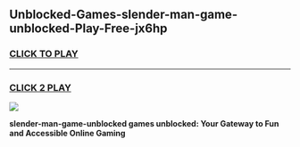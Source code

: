 
## Unblocked-Games-slender-man-game-unblocked-Play-Free-jx6hp
<h3>
<a href="https://premium76.site?title=slender-man-game-unblocked&ref=20A">CLICK TO PLAY</a></h3>
<hr>

<h3>
<a href="https://premium76.site?title=slender-man-game-unblocked&ref=20A">CLICK 2 PLAY</a>
  
</h3>

<a href="https://premium76.site?title=slender-man-game-unblocked&ref=20A"><img src="https://clearcache.store/games.png"></a>


**slender-man-game-unblocked games unblocked: Your Gateway to Fun and Accessible Online Gaming**
